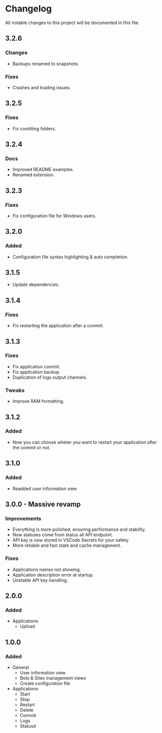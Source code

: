 # Changelog

All notable changes to this project will be documented in this file.

## 3.2.6

### Changes

- Backups renamed to snapshots.

### Fixes

- Crashes and loading issues.

## 3.2.5

### Fixes
- Fix comitting folders.

## 3.2.4

### Docs

- Improved README examples.
- Renamed extension.

## 3.2.3

### Fixes

- Fix configuration file for Windows users.

## 3.2.0

### Added

- Configuration file syntax highlighting & auto completion.

## 3.1.5

- Update dependencies.

## 3.1.4

### Fixes

- Fix restarting the application after a commit.

## 3.1.3

### Fixes

- Fix application commit.
- Fix application backup.
- Duplication of logs output channels.

### Tweaks

- Improve RAM formatting.

## 3.1.2

### Added

- Now you can choose wheter you want to restart your application after the commit or not.

## 3.1.0

### Added

- Readded user information view

## 3.0.0 - Massive revamp

### Improvements

- Everything is more polished, ensuring performance and stability.
- Now statuses come from status all API endpoint.
- API key is now stored in VSCode Secrets for your safety.
- More reliable and fast state and cache management.

### Fixes

- Applications names not showing.
- Application description error at startup.
- Unstable API key handling.

## 2.0.0

### Added

- Applications
  - Upload

## 1.0.0

### Added

- General
  - User information view
  - Bots & Sites management views
  - Create configuration file
- Applications
  - Start
  - Stop
  - Restart
  - Delete
  - Commit
  - Logs
  - Statusd
